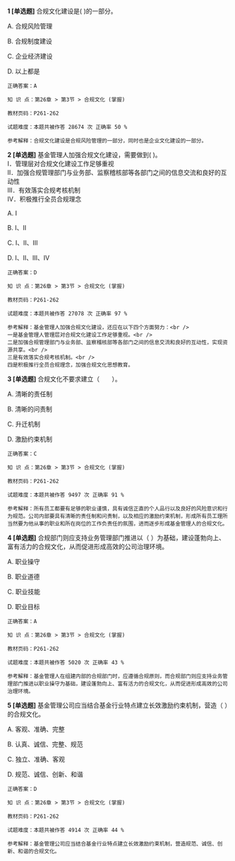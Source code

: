 **1 [单选题]** 合规文化建设是(       )的一部分。

A. 合规风险管理

B. 合规制度建设

C. 企业经济建设

D. 以上都是

```
正确答案：A

知 识 点：第26章 > 第3节 > 合规文化 (掌握)

教材页码：P261-262

试题难度：本题共被作答 28674 次 正确率 50 %

参考解释：合规文化建设是合规风险管理的一部分，同时也是企业文化建设的一部分。
```


**2 [单选题]** 基金管理人加强合规文化建设，需要做到(       )。<br />
Ⅰ．管理层对合规文化建设工作足够重视<br />
Ⅱ．加强合规管理部门与业务部、监察稽核部等各部门之间的信息交流和良好的互动性<br />
Ⅲ．有效落实合规考核机制<br />
Ⅳ．积极推行全员合规理念

A. Ⅰ

B. Ⅰ、Ⅱ

C. Ⅰ、Ⅱ、Ⅲ

D. Ⅰ、Ⅱ、Ⅲ、Ⅳ

```
正确答案：D

知 识 点：第26章 > 第3节 > 合规文化 (掌握)

教材页码：P261-262

试题难度：本题共被作答 27078 次 正确率 97 %

参考解释：基金管理人加强合规文化建设，还应在以下四个方面努力：<br />
一是基金管理人管理层对合规文化建设工作足够重视。<br />
二是加强合规管理部门与业务部、监察稽核部等各部门之间的信息交流和良好的互动性，实现资源共享。<br />
三是有效落实合规考核机制。<br />
四是积极推行全员合规理念，加强合规文化思想教育。
```


**3 [单选题]** 合规文化不要求建立（&emsp;&emsp;）。

A. 清晰的责任制

B. 清晰的问责制

C. 升迁机制

D. 激励约束机制

```
正确答案：C

知 识 点：第26章 > 第3节 > 合规文化 (掌握)

教材页码：P261-262

试题难度：本题共被作答 9497 次 正确率 91 %

参考解释：所有员工都要有足够的职业谨慎，具有诚信正直的个人品行以及良好的风险意识和行为规范。公司内部要具有清晰的责任制和问责制，以及相应的激励约束机制，形成所有员工理所当然要为他从事的职业和所在岗位的工作负责任的氛围，进而逐步形成基金管理人的合规文化。
```


**4 [单选题]** 合规部门则应支持业务管理部门推进以（        ）为基础，建设蓬勃向上、富有活力的合规文化，从而促进形成高效的公司治理环境。

A. 职业操守

B. 职业道德

C. 职业技能

D. 职业目标

```
正确答案：A

知 识 点：第26章 > 第3节 > 合规文化 (掌握)

教材页码：P261-262

试题难度：本题共被作答 5020 次 正确率 43 %

参考解释：基金管理人在组建内部的合规部门时，应遵循合规原则，而合规部门则应支持业务管理部门推进以职业操守为基础，建设蓬勃向上、富有活力的合规文化，从而促进形成高效的公司治理环境。
```


**5 [单选题]** 基金管理公司应当结合基金行业特点建立长效激励约束机制，营造（       ）的合规文化。

A. 客观、准确、完整

B. 认真、诚信、完整、规范

C. 独立、准确、客观

D. 规范、诚信、创新、和谐

```
正确答案：D

知 识 点：第26章 > 第3节 > 合规文化 (掌握)

教材页码：P261-262

试题难度：本题共被作答 4914 次 正确率 44 %

参考解释：基金管理公司应当结合基金行业特点建立长效激励约束机制，营造规范、诚信、创新、和谐的合规文化。
```

